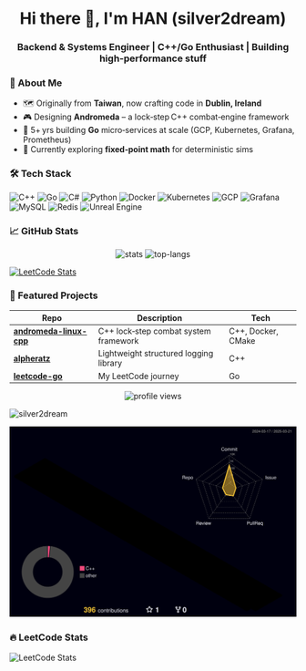 <h1 align="center">Hi there 👋, I'm HAN (silver2dream)</h1>
<h3 align="center">Backend & Systems Engineer | C++/Go Enthusiast | Building high‑performance stuff</h3>

### 🚀 About Me

* 🗺️  Originally from **Taiwan**, now crafting code in **Dublin, Ireland**
* 🎮  Designing **Andromeda** – a lock‑step C++ combat‑engine framework
* 💼  5+ yrs building **Go** micro‑services at scale (GCP, Kubernetes, Grafana, Prometheus)
* 🌱  Currently exploring **fixed‑point math** for deterministic sims

### 🛠 Tech Stack

![C++](https://img.shields.io/badge/C%2B%2B-00599C?style=for-the-badge\&logo=c%2B%2B\&logoColor=white)
![Go](https://img.shields.io/badge/Go-00ADD8?style=for-the-badge\&logo=go\&logoColor=white)
![C#](https://img.shields.io/badge/C%23-239120?style=for-the-badge\&logo=c-sharp\&logoColor=white)
![Python](https://img.shields.io/badge/Python-3776AB?style=for-the-badge\&logo=python\&logoColor=white)
![Docker](https://img.shields.io/badge/Docker-2496ED?style=for-the-badge\&logo=docker\&logoColor=white)
![Kubernetes](https://img.shields.io/badge/Kubernetes-326CE5?style=for-the-badge\&logo=kubernetes\&logoColor=white)
![GCP](https://img.shields.io/badge/Google%20Cloud-4285F4?style=for-the-badge\&logo=google-cloud\&logoColor=white)
![Grafana](https://img.shields.io/badge/Grafana-F46800?style=for-the-badge\&logo=grafana\&logoColor=white)
![MySQL](https://img.shields.io/badge/MySQL-4479A1?style=for-the-badge\&logo=mysql\&logoColor=white)
![Redis](https://img.shields.io/badge/Redis-DC382D?style=for-the-badge\&logo=redis\&logoColor=white)
![Unreal Engine](https://img.shields.io/badge/Unreal%20Engine-313131?style=for-the-badge\&logo=unreal-engine\&logoColor=white)

### 📈 GitHub Stats

<p align="center">
  <img src="https://github-readme-stats.vercel.app/api?username=silver2dream&show_icons=true&theme=tokyonight&hide_title=true" alt="stats" height="180" />
  <img src="https://github-readme-stats.vercel.app/api/top-langs/?username=silver2dream&layout=compact&theme=tokyonight&hide_title=true" alt="top-langs" height="180"/>
</p>

[![LeetCode Stats](https://leetcode-stats-six.vercel.app/?username=silver2dream\&theme=dark)](https://leetcode.com/silver2dream)

### 🌟 Featured Projects

| Repo                                                                           | Description                              | Tech               |
| ------------------------------------------------------------------------------ | ---------------------------------------- | ------------------ |
| [**andromeda-linux-cpp**](https://github.com/silver2dream/andromeda-linux-cpp) | C++ lock‑step combat system framework    | C++, Docker, CMake |
| [**alpheratz**](https://github.com/silver2dream/alpheratz)                     | Lightweight structured logging library   | C++                |
| [**leetcode-go**](https://github.com/silver2dream/leetcode-go)                 | My LeetCode journey                      | Go                 |

<p align="center">
  <img src="https://komarev.com/ghpvc/?username=silver2dream&style=flat-square&color=lightgrey" alt="profile views"/>
</p>


<p align="left"> <img src="https://komarev.com/ghpvc/?username=silver2dream&label=Profile%20views&color=0e75b6&style=plastic" alt="silver2dream" /> </p>

<a href="./profile-3d-contrib/profile-night-rainbow.svg">
    <img width="900em" src="./profile-3d-contrib/profile-night-rainbow.svg">
</a>

### 🔥 LeetCode Stats
![LeetCode Stats](https://leetcard.jacoblin.cool/silver2dream?theme=unicorn&font=Carme&ext=activity)
